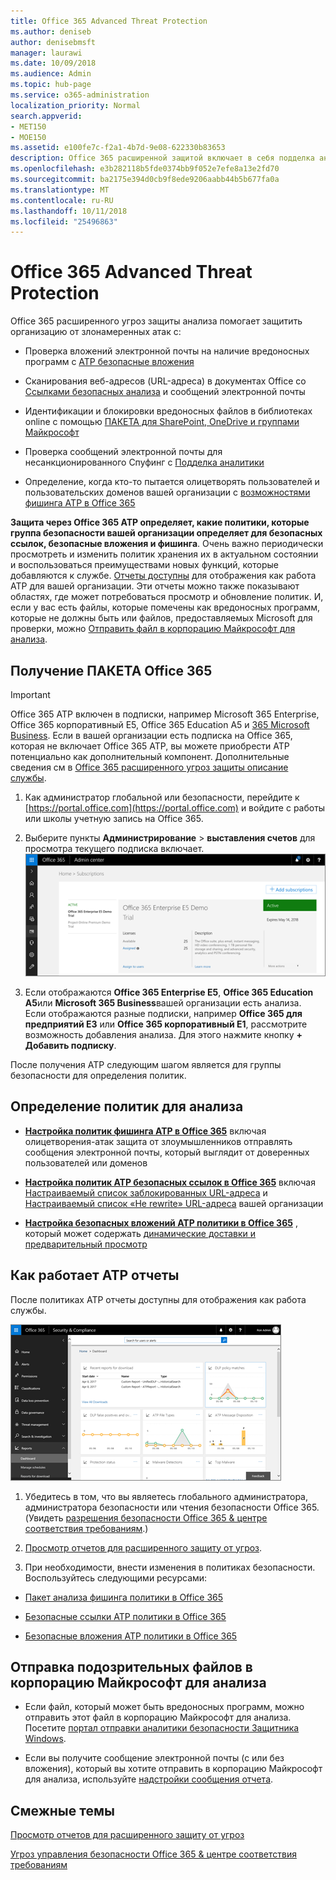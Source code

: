 ```yaml
---
title: Office 365 Advanced Threat Protection
ms.author: deniseb
author: denisebmsft
manager: laurawi
ms.date: 10/09/2018
ms.audience: Admin
ms.topic: hub-page
ms.service: o365-administration
localization_priority: Normal
search.appverid:
- MET150
- MOE150
ms.assetid: e100fe7c-f2a1-4b7d-9e08-622330b83653
description: Office 365 расширенной защитой включает в себя подделка аналитики, безопасных ссылок, безопасные вложения и расширенные возможности фишинга. Расширенные защиту от угроз также расширяемый для файлов в SharePoint Online, OneDrive для бизнеса и группами Майкрософт.
ms.openlocfilehash: e3b282118b5fde0374bb9f052e7efe8a13e2fd70
ms.sourcegitcommit: ba2175e394d0cb9f8ede9206aabb44b5b677fa0a
ms.translationtype: MT
ms.contentlocale: ru-RU
ms.lasthandoff: 10/11/2018
ms.locfileid: "25496863"
---
```

# <a name="office-365-advanced-threat-protection"></a>Office 365 Advanced Threat Protection

Office 365 расширенного угроз защиты анализа помогает защитить организацию от злонамеренных атак с:
  
- Проверка вложений электронной почты на наличие вредоносных программ с [ATP безопасные вложения](atp-safe-attachments.md)
    
- Сканирования веб-адресов (URL-адреса) в документах Office со [Ссылками безопасных анализа](atp-safe-links.md) и сообщений электронной почты
    
- Идентификации и блокировки вредоносных файлов в библиотеках online с помощью [ПАКЕТА для SharePoint, OneDrive и группами Майкрософт](atp-for-spo-odb-and-teams.md)
    
- Проверка сообщений электронной почты для несанкционированного Спуфинг с [Подделка аналитики](learn-about-spoof-intelligence.md)
    
- Определение, когда кто-то пытается олицетворять пользователей и пользовательских доменов вашей организации с [возможностями фишинга ATP в Office 365](atp-anti-phishing.md)
    
**Защита через Office 365 ATP определяет, какие политики, которые группа безопасности вашей организации определяет для безопасных ссылок, безопасные вложения и фишинга**. Очень важно периодически просмотреть и изменить политик хранения их в актуальном состоянии и воспользоваться преимуществами новых функций, которые добавляются к службе. [Отчеты доступны](view-reports-for-atp.md) для отображения как работа ATP для вашей организации. Эти отчеты можно также показывают областях, где может потребоваться просмотр и обновление политик. И, если у вас есть файлы, которые помечены как вредоносных программ, которые не должны быть или файлов, предоставляемых Microsoft для проверки, можно [Отправить файл в корпорацию Майкрософт для анализа](#submit-a-suspicious-file-to-microsoft-for-analysis).
      
## <a name="get-office-365-atp"></a>Получение ПАКЕТА Office 365

> [!IMPORTANT]
> Office 365 ATP включен в подписки, например Microsoft 365 Enterprise, Office 365 корпоративный E5, Office 365 Education A5 и [365 Microsoft Business](https://support.office.com/article/c123694a-1efb-459e-a8d5-2187975373dc). Если в вашей организации есть подписка на Office 365, которая не включает Office 365 ATP, вы можете приобрести ATP потенциально как дополнительный компонент. Дополнительные сведения см в [Office 365 расширенного угроз защиты описание службы](https://technet.microsoft.com/library/exchange-online-advanced-threat-protection-service-description.aspx). 

1. Как администратор глобальной или безопасности, перейдите к [https://portal.office.com](https://portal.office.com) и войдите с работы или школы учетную запись на Office 365. 
    
2. Выберите пункты **Администрирование** \> **выставления счетов** для просмотра текущего подписка включает. <br/>![Как глобальный администратор, войдите в систему в portal.office.com и перейдите к разделу администратор \> по выставлению счетов](media/18a3546c-bd1f-4f49-82ec-0184909b42c2.png)
  
3. Если отображаются **Office 365 Enterprise E5**, **Office 365 Education A5**или **Microsoft 365 Business**вашей организации есть анализа. <br/>Если отображаются разные подписки, например **Office 365 для предприятий E3** или **Office 365 корпоративный E1**, рассмотрите возможность добавления анализа. Для этого нажмите кнопку **+ Добавить подписку**.
    
После получения ATP следующим шагом является для группы безопасности для определения политик. 
  
## <a name="define-policies-for-atp"></a>Определение политик для анализа

- **[Настройка политик фишинга ATP в Office 365](set-up-anti-phishing-policies.md)** включая олицетворения-атак защита от злоумышленников отправлять сообщения электронной почты, который выглядит от доверенных пользователей или доменов 

- **[Настройка политик ATP безопасных ссылок в Office 365](set-up-atp-safe-links-policies.md)** включая [Настраиваемый список заблокированных URL-адреса](set-up-a-custom-blocked-urls-list-wtih-atp.md) и [Настраиваемый список «Не rewrite» URL-адреса](set-up-a-custom-do-not-rewrite-urls-list-with-atp.md) вашей организации
    
- **[Настройка безопасных вложений ATP политики в Office 365](set-up-atp-safe-attachments-policies.md)** , который может содержать [динамические доставки и предварительный просмотр](dynamic-delivery-and-previewing.md)
  
## <a name="see-how-atp-is-working-by-viewing-reports"></a>Как работает ATP отчеты

После политиках ATP отчеты доступны для отображения как работа службы.

[![Безопасность &amp; панели мониторинга в центре соответствия требованиям, которые помогут посмотреть, где работает расширенного защиту от угроз](media/6b213d34-adbb-44af-8549-be9a7e2db087.png)](view-reports-for-atp.md)
  
1. Убедитесь в том, что вы являетесь глобального администратора, администратора безопасности или чтения безопасности Office 365. (Увидеть [разрешения безопасности Office 365 &amp; центре соответствия требованиям](permissions-in-the-security-and-compliance-center.md).)
    
2. [Просмотр отчетов для расширенного защиту от угроз](view-reports-for-atp.md).
    
3. При необходимости, внести изменения в политиках безопасности. Воспользуйтесь следующими ресурсами:

  - [Пакет анализа фишинга политики в Office 365](set-up-anti-phishing-policies.md)
    
  - [Безопасные ссылки ATP политики в Office 365](set-up-atp-safe-links-policies.md)
    
  - [Безопасные вложения ATP политики в Office 365](set-up-atp-safe-attachments-policies.md)
    
    
## <a name="submit-a-suspicious-file-to-microsoft-for-analysis"></a>Отправка подозрительных файлов в корпорацию Майкрософт для анализа

- Если файл, который может быть вредоносных программ, можно отправить этот файл в корпорацию Майкрософт для анализа. Посетите [портал отправки аналитики безопасности Защитника Windows](https://go.microsoft.com/fwlink/?linkid=857185).

- Если вы получите сообщение электронной почты (с или без вложения), который вы хотите отправить в корпорацию Майкрософт для анализа, используйте [надстройки сообщения отчета](enable-the-report-message-add-in.md). 
  
## <a name="related-topics"></a>Смежные темы

[Просмотр отчетов для расширенного защиту от угроз](view-reports-for-atp.md)
  
[Угроз управления безопасности Office 365 &amp; центре соответствия требованиям](threat-management.md)
  

